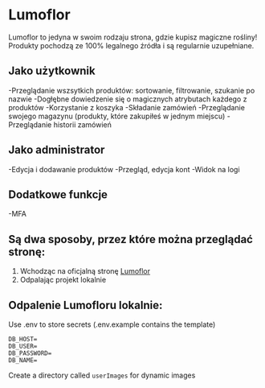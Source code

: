 # Lumoflor 

Lumoflor to jedyna w swoim rodzaju strona, gdzie kupisz magiczne rośliny! Produkty pochodzą ze 100% legalnego źródła i są regularnie uzupełniane.

## Jako użytkownik
-Przeglądanie wszsytkich produktów: sortowanie, filtrowanie, szukanie po nazwie
-Dogłębne dowiedzenie się o magicznych atrybutach każdego z produktów
-Korzystanie z koszyka
-Składanie zamówień
-Przeglądanie swojego magazynu (produkty, które zakupiłeś w jednym miejscu)
-Przeglądanie historii zamówień

## Jako administrator
-Edycja i dodawanie produktów
-Przegląd, edycja kont
-Widok na logi

## Dodatkowe funkcje
-MFA


## Są dwa sposoby, przez które można przeglądać stronę:
1. Wchodząc na oficjalną stronę [Lumoflor](https://misklep.tymi.org/login.html)
2. Odpalając projekt lokalnie

## Odpalenie Lumofloru lokalnie:


Use .env to store secrets (.env.example contains the template)
```env
DB_HOST=
DB_USER=
DB_PASSWORD=
DB_NAME=
```

Create a directory called `userImages` for dynamic images
